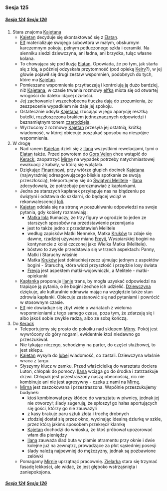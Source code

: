 ### Sesja 125
##### [Sesja 124](#sesja-124) [Sesja 126](#sesja-126)
1. Stara znajoma [Kajetana](#g_kajetan)
    - [Kajetan](#g_kajetan) decyduje się skontaktować się z [Elatan](#p_elatan).
    - [Elf](#g_kajetan) materializuje swojego sobowtóra w małym, obskurnym karczemnym pokoju, pełnym potłuczonego szkła i ceramiki. Na sienniku siedzi dziewczyna, ani ładna, ani brzydka, tuląc własne kolana.
    - To chowająca się pod iluzją [Elatan](#p_elatan). Opowiada, że po tym, jak starła się z Idą, a później odzyskała przytomność (pod opieką [Keiry](#p_keira_metz)?), w jej głowie pojawił się drugi zestaw wspomnień, podobnych do tych, które ma [Kajetan](#g_kajetan).
    - Pomieszane wspomnienia przytłaczają i kontrolują ją dużo bardziej, niż [Kajetana](#g_kajetan), w czasie trwania rozmowy [elfka](#p_elatan) miota się od otwartej wrogości do daleko idącej czułości.
    - Jej zachowanie i wszechobecna tłuczka dają do zrozumienia, że zeszpecenie wypadkiem nie daje jej spokoju.
    - Ostatecznie odsyła [Kajetana](#g_kajetan) rzucając w jego aparycję resztką butelki, rozzłoszczona brakiem jednoznacznych odpowiedzi i beznamiętnym tonem [czarodzieja](#g_kajetan).
    - Wyrzucony z rozmowy [Kajetan](#g_kajetan) przesyła jej ostatnią, krótką wiadomość, w której obiecuje poszukać sposobu na niespójne wspomnienia.
2. W drogę
    - Nad ranem [Kajetan](#g_kajetan) dzieli się z [Ilaną](#g_ilana) wszystkimi rewelacjami, tymi o [Elatan](#p_elatan) także. Przed powrotem do [Gors Velen](#l_gors_velen) chce wstąpić do [Kerack](#l_kerack), zaopatrzyć [Mirnę](#p_mirna) na wypadek potrzeby natychmiastowej ewakuacji z kabały, w którą się wplątała.
    - Dziękując [Finarrinowi](#p_druid_finarrin), przy wtórze głupich docinek [Kajetana](#g_kajetan) (najwyraźniej odreagowującego bliskie spotkanie ze swoją przeszłością), teleportujemy się do [Świątyni Melitele](#l_smelitele) - [Ilana](#g_ilana) zdecydowała, że potrzebuje porozmawiać z kapłankami.
    - Jedna ze starszych kapłanek przyłapuje nas na błądzeniu po świątyni i odstawia do szklarni, do będącej wciąż w rekonwalescencji [Ioli](#p_matka_iola).
    - [Kajetan](#g_kajetan) oddala się na stronę w poszukiwaniu odpowiedzi na swoje pytania, gdy kobiety rozmawiają:
        - [Matka Iola](#p_matka_iola) tłumaczy, że trzy figury w ogrodzie to jeden ze starszych sposobów na przedstawienie przemijania
        - jest to także jedno z przedstawień Melitele
        - według zapisków Matki Nenneke, Matka [Kruków](#r_kruk) to zdaje się dawne, rzadziej używane miano [Freyji](#r_freyja), Wyspiarskiej bogini na kontynencie z kolei czczonej jako Wielka Matka (Melitele).
        - bóstwo to zwykle przedstawia się w trzech aspektach: Panny, Matki i Staruchy właśnie
        - Matka [Kruków](#r_kruk) jest dokładniej rzecz ujmując jednym z aspektów bogini - Staruchą, która widzi przyszłość i przędzie losy świata
        - [Freyja](#r_freyja) jest aspektem matki-wojowniczki, a Melitele - matki-opiekunki
    - [Kapłanka](#p_matka_iola) proponuje [Ilanie](#g_ilana) trans, by mogła uzyskać odpowiedzi na trapiące ją pytania, o ile bogini zechce ich udzielić. [Dziewczyna](#g_ilana) dziękuje, ale kulturalnie odmawia mając na względzie także stan zdrowia kapłanki. Obiecuje zastanowić się nad pytaniami i powrócić w stosownym czasie.
    - [Elf](#g_kajetan) nie dowiaduje się zbyt wiele o wariatach z wieloma wspomnieniami z tego samego czasu, poza tym, że zdarzają się i albo jakoś sobie zwykle radzą, albo ze sobą kończą.
3. Do [Kerack](#l_kerack)
    - Teleportujemy się prosto do pokoiku nad sklepem [Mirny](#p_mirna). Pokój jest wywrócony do góry nogami, ewidentnie ktoś niedawno go przeszukiwał.
    - Nie tykając niczego, schodzimy na parter, do części służbowej, to jest sklepu.
    - [Kajetan](#g_kajetan) wysyła do [lubej](#p_mirna) wiadomość, co zastali. Dziewczyna właśnie wraca z targu.
    - Słyszymy klucz w zamku. Przed właścicielką do warsztatu dociera Luton, chłopak do pomocy. [Ilana](#g_ilana) wciąga go do środka i zatrzaskuje drzwi. Chłopak jest przestraszony naszą obecnością, nic nie kombinuje ani nie jest agresywny - czeka z nami na [Mirnę](#p_mirna).
    - [Mirna](#p_mirna) jest zaszokowana i przestraszona. Wspólnie przeszukujemy budynek:
        - ktoś kombinował przy kłódce do warsztatu w piwnicy, jednak jej nie otworzył; ślady sugerują, że spłoszył go hałas aportujących się gości, którzy go nie zauważyli
        - z kasy brakuje paru sztuk złota i trochę drobnych
        - złodziej dostał się przez okno, wycinając idealną dziurkę w szkle, przez którą jakimś sposobem przekręcił klamkę
        - [Kajetan](#g_kajetan) dochodzi do wniosku, że ktoś próbował upozorować włam dla pieniędzy
        - [Ilana](#g_ilana) zauważa ślad buta w plamie atramentu przy oknie i dwie kolejne już na zewnątrz, prowadzące za płot sąsiedniej posesji
        - ślady należą najpewniej do mężczyzny, jednak są pozbawione zelówki
    - Pomagamy [Mirnie](#p_mirna) uprzątnąć pracownię. [Zielarka](#p_mirna) stara się trzymać fasadę lekkości, ale widać, że jest głęboko wstrząśnięta i zaniepokojona.

##### [Sesja 124](#sesja-124) [Sesja 126](#sesja-126)